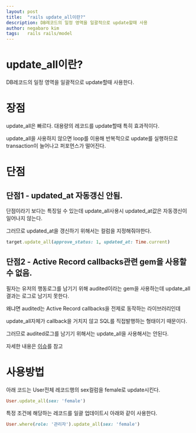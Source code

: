```yaml
---
layout: post
title:  "rails update_all이란?"
description: DB레코드의 일정 영역을 일괄적으로 update할때 사용
author: negabaro kim
tags:	rails rails/model
---
```


# update_all이란?

DB레코드의 일정 영역을 일괄적으로 update할때 사용한다.


# 장점

update_all은 빠르다. 대용량의 레코드를 update할때 특히 효과적이다.

update_all을 사용하지 않으면 loop를 이용해 반복적으로 update를 실행하므로 
transaction이 늘어나고 퍼포먼스가 떨어진다.


# 단점

## 단점1 - updated_at 자동갱신 안됨.

단점이라기 보다는 특징일 수 있는데
update_all사용시 updated_at값은 자동갱신이 일어나지 않는다.

그러므로 updated_at을 갱신하기 위해서는 컬럼을 지정해줘야한다.

```ruby
target.update_all(approve_status: 1, updated_at: Time.current)
```


## 단점2 - Active Record callbacks관련 gem을 사용할 수 없음.

필자는 유저의 행동로그를 남기기 위해 audited이라는 gem을 사용하는데 update_all 결과는 로그로 남기지 못한다.

왜냐면 audited는 Active Record callbacks을 전제로 동작하는 라이브러리인데

update_all자체가 callback을 거치지 않고 SQL를 직접발행하는 형태이기 때문이다.

그러므로 audited로그를 남기기 위해서는 update_all을 사용해서는 안된다.

자세한 내용은 [이슈]를 참고



# 사용방법

아래 코드는 User전체 레코드행의 sex컬럼을 female로 update시킨다.

```ruby
User.update_all(sex: 'female')
```


특정 조건에 해당하는 레코드를 일괄 업데이트시 아래와 같이 사용한다.

```ruby
User.where(role: '관리자').update_all(sex: 'female')
```


[이슈]: https://github.com/collectiveidea/audited/issues/352